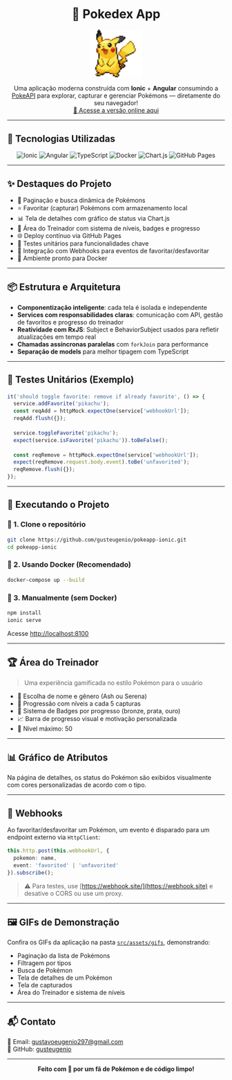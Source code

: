 
<h1 align="center">📱 Pokedex App</h1>

<p align="center">
  <img src="https://raw.githubusercontent.com/PokeAPI/sprites/master/sprites/pokemon/versions/generation-v/black-white/animated/25.gif" alt="Pikachu" width="120" />
</p>

<p align="center">
  Uma aplicação moderna construída com <strong>Ionic</strong> + <strong>Angular</strong> consumindo a <a href="https://pokeapi.co" target="_blank">PokeAPI</a> para explorar, capturar e gerenciar Pokémons — diretamente do seu navegador!<br />
  <a href="https://gusteugenio.github.io/pokeapp-ionic/">🚀 Acesse a versão online aqui</a>
</p>

---

## 🔧 Tecnologias Utilizadas

<div align="center">

![Ionic](https://img.shields.io/badge/Ionic-3880ff?style=for-the-badge&logo=ionic&logoColor=white)
![Angular](https://img.shields.io/badge/Angular-DD0031?style=for-the-badge&logo=angular&logoColor=white)
![TypeScript](https://img.shields.io/badge/TypeScript-3178C6?style=for-the-badge&logo=typescript&logoColor=white)
![Docker](https://img.shields.io/badge/Docker-0db7ed?style=for-the-badge&logo=docker&logoColor=white)
![Chart.js](https://img.shields.io/badge/Chart.js-ff6384?style=for-the-badge&logo=chartdotjs&logoColor=white)
![GitHub Pages](https://img.shields.io/badge/GitHub%20Pages-121013?style=for-the-badge&logo=github&logoColor=white)

</div>

---

## ✨ Destaques do Projeto

- 🔁 Paginação e busca dinâmica de Pokémons
- ⭐ Favoritar (capturar) Pokémons com armazenamento local
- 📊 Tela de detalhes com gráfico de status via Chart.js
- 🧠 Área do Treinador com sistema de níveis, badges e progresso
- 🌐 Deploy contínuo via GitHub Pages
- 🧪 Testes unitários para funcionalidades chave
- 🔗 Integração com Webhooks para eventos de favoritar/desfavoritar
- 🐳 Ambiente pronto para Docker

---

## 📦 Estrutura e Arquitetura

- **Componentização inteligente**: cada tela é isolada e independente
- **Services com responsabilidades claras**: comunicação com API, gestão de favoritos e progresso do treinador
- **Reatividade com RxJS**: Subject e BehaviorSubject usados para refletir atualizações em tempo real
- **Chamadas assíncronas paralelas** com `forkJoin` para performance
- **Separação de models** para melhor tipagem com TypeScript

---

## 🧪 Testes Unitários (Exemplo)

```ts
it('should toggle favorite: remove if already favorite', () => {
  service.addFavorite('pikachu');
  const reqAdd = httpMock.expectOne(service['webhookUrl']);
  reqAdd.flush({});

  service.toggleFavorite('pikachu');
  expect(service.isFavorite('pikachu')).toBeFalse();

  const reqRemove = httpMock.expectOne(service['webhookUrl']);
  expect(reqRemove.request.body.event).toBe('unfavorited');
  reqRemove.flush({});
});
```

---

## 🚀 Executando o Projeto

### 🔹 1. Clone o repositório

```bash
git clone https://github.com/gusteugenio/pokeapp-ionic.git
cd pokeapp-ionic
```

### 🔹 2. Usando Docker (Recomendado)

```bash
docker-compose up --build
```


### 🔹 3. Manualmente (sem Docker)

```bash
npm install
ionic serve
```

Acesse [http://localhost:8100](http://localhost:8100)


---

## 🏆 Área do Treinador

> Uma experiência gamificada no estilo Pokémon para o usuário

- 👤 Escolha de nome e gênero (Ash ou Serena)
- 🧱 Progressão com níveis a cada 5 capturas
- 🏅 Sistema de Badges por progresso (bronze, prata, ouro)
- 📈 Barra de progresso visual e motivação personalizada
- 🎯 Nível máximo: 50

---

## 📊 Gráfico de Atributos

Na página de detalhes, os status do Pokémon são exibidos visualmente com cores personalizadas de acordo com o tipo.

---

## 📡 Webhooks

Ao favoritar/desfavoritar um Pokémon, um evento é disparado para um endpoint externo via `HttpClient`:

```ts
this.http.post(this.webhookUrl, {
  pokemon: name,
  event: 'favorited' | 'unfavorited'
}).subscribe();
```

> ⚠️ Para testes, use [https://webhook.site/](https://webhook.site) e desative o CORS ou use um proxy.

---

## 🖼️ GIFs de Demonstração

Confira os GIFs da aplicação na pasta [`src/assets/gifs`](https://github.com/gusteugenio/pokeapp-ionic/tree/main/src/assets/gifs), demonstrando:

- Paginação da lista de Pokémons
- Filtragem por tipos
- Busca de Pokémon
- Tela de detalhes de um Pokémon
- Tela de capturados
- Área do Treinador e sistema de níveis

---

## 📬 Contato

📧 Email: [gustavoeugenio297@gmail.com](mailto:gustavoeugenio297@gmail.com)  
🐙 GitHub: [gusteugenio](https://github.com/gusteugenio)

---

<p align="center"><strong>Feito com 💛 por um fã de Pokémon e de código limpo!</strong></p>
